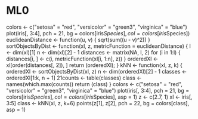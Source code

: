 # ML0
colors <- c("setosa" = "red", "versicolor" = "green3",
"virginica" = "blue")
plot(iris[, 3:4], pch = 21, bg = colors[iris$Species],
col = colors[iris$Species])
euclideanDistance <- function(u, v)
{
sqrt(sum((u - v)^2))
}
sortObjectsByDist <- function(xl, z, metricFunction =
euclideanDistance)
{
l <- dim(xl)[1]
n <- dim(xl)[2] - 1
distances <- matrix(NA, l, 2)
for (i in 1:l)
{
distances[i, ] <- c(i, metricFunction(xl[i, 1:n], z))
}
orderedXl <- xl[order(distances[, 2]), ]
return (orderedXl);
}
kNN <- function(xl, z, k)
{
orderedXl <- sortObjectsByDist(xl, z)
n <- dim(orderedXl)[2] - 1
classes <- orderedXl[1:k, n + 1]
21counts <- table(classes)
class <- names(which.max(counts))
return (class)
}
colors <- c("setosa" = "red", "versicolor" = "green3",
"virginica" = "blue")
plot(iris[, 3:4], pch = 21, bg = colors[iris$Species], col
= colors[iris$Species], asp = 1)
z <- c(2.7, 1)
xl <- iris[, 3:5]
class <- kNN(xl, z, k=6)
points(z[1], z[2], pch = 22, bg = colors[class], asp = 1)
